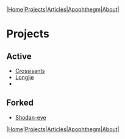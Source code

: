 |[Home](/README.md)|[Projects](/projects.md)|[Articles](/articles.md)|[Apophthegm](/apophthegm.md)|[About](/about.md)|

# **Projects**

## Active

- [Crossisants](https://github.com/samiux/croissants/README.md)
- [Longjie](https://github.com/samiux/longjie/README.md)
- 

## Forked

- [Shodan-eye](https://github.com/samiux/shodan-eye/README.md)

|[Home](/README.md)|[Projects](/projects.md)|[Articles](/articles.md)|[Apophthegm](/apophthegm.md)|[About](/about.md)|
